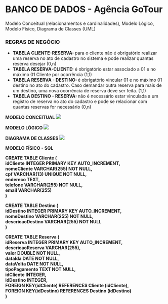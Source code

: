 # BANCO DE DADOS - Agência GoTour 

Modelo Conceitual (relacionamentos e cardinalidades), Modelo Lógico, Modelo Físico, Diagrama de Classes (UML)

<h3> REGRAS DE NEGÓCIO </h3>
<ul>
<li> <strong> TABELA CLIENTE-RESERVA:</strong> para o cliente não é obrigatório realizar uma reserva no ato de cadastro no sistema e pode realizar quantas reserva desejar (0,n)</li>
<li> <strong> TABELA RESERVA-CLIENTE:</strong> é obrigatório estar associado a 01 e no máximo 01 Cliente por ocorrência (1,1) </li> 
<li> <strong> TABELA RESERVA - DESTINO: </strong> é obrigatório vincular 01 e no máximo 01 destino no ato do cadastro. Caso demandar outra reserva para mais de um destino, uma nova ocorrência de reserva deve ser feita. (1,1)
<li> <strong> TABELA DESTINO - RESERVA: </strong> não é necessário estar vinculada a um registro de reserva no ato do cadastro e pode se relacionar com quantas reservas for necessário (0,n)</li>
</ul>

<strong> MODELO CONCEITUAL </strong>
<img src="https://raw.githubusercontent.com/Stephmarquess/RECODE-PRO/main/BANCO%20DE%20DADOS/MODELOS%20DO%20BANCO/Modelo%20Conceitual%20-%20GoTour.png"/>

<strong> MODELO LÓGICO </srong>
<img src="https://raw.githubusercontent.com/Stephmarquess/RECODE-PRO/main/BANCO%20DE%20DADOS/MODELOS%20DO%20BANCO/Modelo%20L%C3%B3gico%20-%20GoTour.png"/>

<strong> DIAGRAMA DE CLASSES </strong>
<img src="https://github.com/Stephmarquess/RECODE-PRO/blob/main/BANCO%20DE%20DADOS/MODELOS%20DO%20BANCO/Diagrama%20UML%20-%20GoTour.png?raw=true)https://github.com/Stephmarquess/RECODE-PRO/blob/main/BANCO%20DE%20DADOS/MODELOS%20DO%20BANCO/Diagrama%20UML%20-%20GoTour.png?raw=true](https://raw.githubusercontent.com/Stephmarquess/RECODE-PRO/main/BANCO%20DE%20DADOS/MODELOS%20DO%20BANCO/Diagrama%20UML%20-%20GoTour.png)https://raw.githubusercontent.com/Stephmarquess/RECODE-PRO/main/BANCO%20DE%20DADOS/MODELOS%20DO%20BANCO/Diagrama%20UML%20-%20GoTour.png"/>

<strong> MODELO FÍSICO - SQL </strong> 

<p> CREATE TABLE Cliente (
<br> idCliente INTEGER PRIMARY KEY AUTO_INCREMENT,
<br>nomeCliente VARCHAR(255) NOT NULL,
<br>cpf VARCHAR(13) UNIQUE NOT NULL,
<br>endereco TEXT,
<br>telefone VARCHAR(255) NOT NULL,
<br>email VARCHAR(255) 
<br>) </p>

<p> CREATE TABLE Destino (
<br>idDestino INTEGER PRIMARY KEY AUTO_INCREMENT,
<br>nomeDestino VARCHAR(255) NOT NULL,
<br>descricaoDestino VARCHAR(255) NOT NULL
<br>) </p>

<p> CREATE TABLE Reserva (
<br>idReserva INTEGER PRIMARY KEY AUTO_INCREMENT,
<br>descricaoReserva VARCHAR(255),
<br>valor DOUBLE NOT NULL,
<br>dataIda DATE NOT NULL,
<br>dataVolta DATE NOT NULL,
<br>tipoPagamento TEXT NOT NULL,
<br>idCliente INTEGER,
<br>idDestino INTEGER,
<br>FOREIGN KEY(idCliente) REFERENCES Cliente (idCliente),
<br>FOREIGN KEY(idDestino) REFERENCES Destino (idDestino)
<br>) </p>



